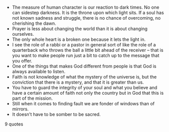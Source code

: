  - The measure of human character is our reaction to dark times. No one can sidestep darkness. It is the throne upon which light sits. If a soul has not known sadness and struggle, there is no chance of overcoming, no cherishing the dawn.
 - Prayer is less about changing the world than it is about changing ourselves.
 - The only whole heart is a broken one because it lets the light in.
 - I see the role of a rabbi or a pastor in general sort of like the role of a quarterback who throws the ball a little bit ahead of the receiver – that is you want to make people run just a bit to catch up to the message that you offer.
 - One of the things that makes God different from people is that God is always available to listen.
 - Faith is not knowledge of what the mystery of the universe is, but the conviction that there is a mystery, and that it is greater than us.
 - You have to guard the integrity of your soul and what you believe and have a certain amount of faith not only the country but in God that this is part of the mission.
 - Still when it comes to finding fault we are fonder of windows than of mirrors.
 - It doesn’t have to be somber to be sacred.

9 quotes